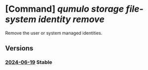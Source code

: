# [Command] _qumulo storage file-system identity remove_

Remove the user or system managed identities.

## Versions

### [2024-06-19](/Resources/mgmt-plane/L3N1YnNjcmlwdGlvbnMve30vcmVzb3VyY2Vncm91cHMve30vcHJvdmlkZXJzL3F1bXVsby5zdG9yYWdlL2ZpbGVzeXN0ZW1zL3t9/2024-06-19.xml) **Stable**

<!-- mgmt-plane /subscriptions/{}/resourcegroups/{}/providers/qumulo.storage/filesystems/{} 2024-06-19 identity -->

